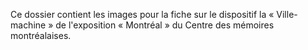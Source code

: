 Ce dossier contient les images pour la fiche sur le dispositif la « Ville-machine » de l'exposition « Montréal » du Centre des mémoires montréalaises.